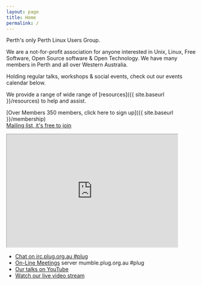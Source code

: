 ```yaml
---
layout: page
title: Home
permalink: /
---
```

Perth's only Perth Linux Users Group.

We are a not-for-profit association for anyone interested in Unix, Linux, Free Software, Open Source software & Open Technology. We have many members in Perth and all over Western Australia.

Holding regular talks, workshops & social events, check out our events calendar below.

We provide a range of wide range of [resources]({{ site.baseurl }}/resources) to help and assist.

[Over Members 350 members, click here to sign up]({{ site.baseurl }}/membership)<br />
[Mailing list, it's free to join](http://lists.plug.org.au/mailman/listinfo/plug)

<iframe src="https://www.google.com/calendar/embed?showTitle=0&amp;showNav=0&amp;showDate=0&amp;showPrint=0&amp;showTabs=0&amp;showCalendars=0&amp;mode=AGENDA&amp;height=200&amp;wkst=1&amp;bgcolor=%23FFFFFF&amp;src=president%40plug.org.au&amp;color=%23182C57&amp;ctz=Australia%2FPerth" style=" border-width:1 " width="90%" height="300" frameborder="0" scrolling="no"></iframe>



*   [Chat on irc.plug.org.au #plug](irc://irc.plug.org.au)
*   [On-Line Meetings](https://www.mumble.info/) server mumble.plug.org.au #plug
*   [Our talks on YouTube](https://www.youtube.com/user/PerthLinuxUsersGroup)
*   [Watch our live video stream](https://www.youtube.com/user/PerthLinuxUsersGroup)
